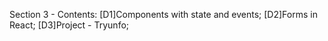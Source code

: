 Section 3 - Contents: 
[D1]Components with state and events; 
[D2]Forms in React; 
[D3]Project - Tryunfo; 
